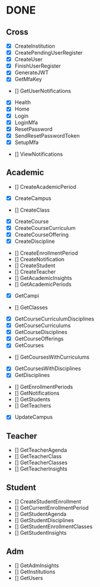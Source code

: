 # DONE

## Cross
- [X] CreateInstitution
- [X] CreatePendingUserRegister
- [X] CreateUser
- [X] FinishUserRegister
- [X] GenerateJWT
- [X] GetMfaKey
- [] GetUserNotifications
- [X] Health
- [X] Home
- [X] Login
- [X] LoginMfa
- [X] ResetPassword
- [X] SendResetPasswordToken
- [X] SetupMfa
- [] ViewNotifications

## Academic
- [] CreateAcademicPeriod
- [X] CreateCampus
- [] CreateClass
- [X] CreateCourse
- [X] CreateCourseCurriculum
- [X] CreateCourseOffering
- [X] CreateDiscipline
- [] CreateEnrollmentPeriod
- [] CreateNotification
- [] CreateStudent
- [] CreateTeacher
- [] GetAcademicInsights
- [] GetAcademicPeriods
- [X] GetCampi
- [] GetClasses
- [X] GetCourseCurriculumDisciplines
- [X] GetCourseCurriculums
- [X] GetCourseDisciplines
- [X] GetCourseOfferings
- [X] GetCourses
- [] GetCoursesWithCurriculums
- [X] GetCoursesWithDisciplines
- [X] GetDisciplines
- [] GetEnrollmentPeriods
- [] GetNotifications
- [] GetStudents
- [] GetTeachers
- [X] UpdateCampus

## Teacher

- [] GetTeacherAgenda
- [] GetTeacherClass
- [] GetTeacherClasses
- [] GetTeacherInsights

## Student

- [] CreateStudentEnrollment
- [] GetCurrentEnrollmentPeriod
- [] GetStudentAgenda
- [] GetStudentDisciplines
- [] GetStudentEnrollmentClasses
- [] GetStudentInsights

## Adm
- [] GetAdmInsights
- [] GetInstitutions
- [] GetUsers
